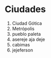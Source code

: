 # Ciudades

1. Ciudad Gótica
2. Metrópolis
4. pueblo paleta
5. asereje aja deje
6. cabimas 
7. jejeferson

